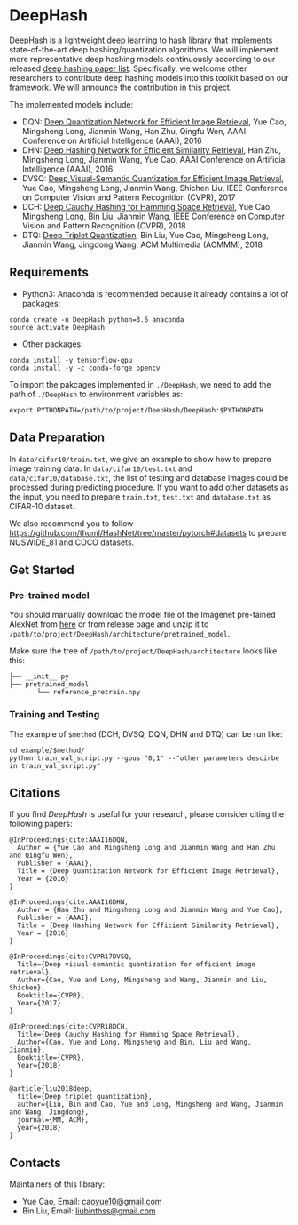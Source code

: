 # DeepHash

DeepHash is a lightweight deep learning to hash library that implements state-of-the-art deep hashing/quantization algorithms. We will implement more representative deep hashing models continuously according to our released [deep hashing paper list](https://github.com/caoyue10/DeepHashingBaselines). Specifically, we welcome other researchers to contribute deep hashing models into this toolkit based on our framework. We will announce the contribution in this project.

The implemented models include: 

* DQN: [Deep Quantization Network for Efficient Image Retrieval](http://yue-cao.me/doc/deep-quantization-networks-dqn-aaai16.pdf), Yue Cao, Mingsheng Long, Jianmin Wang, Han Zhu, Qingfu Wen, AAAI Conference on Artificial Intelligence (AAAI), 2016
* DHN: [Deep Hashing Network for Efficient Similarity Retrieval](http://ise.thss.tsinghua.edu.cn/~mlong/doc/deep-hashing-network-aaai16.pdf), Han Zhu, Mingsheng Long, Jianmin Wang, Yue Cao, AAAI Conference on Artificial Intelligence (AAAI), 2016
* DVSQ: [Deep Visual-Semantic Quantization for Efficient Image Retrieval](http://yue-cao.me/doc/deep-visual-semantic-quantization-cvpr17.pdf), Yue Cao, Mingsheng Long, Jianmin Wang, Shichen Liu, IEEE Conference on Computer Vision and Pattern Recognition (CVPR), 2017 
* DCH: [Deep Cauchy Hashing for Hamming Space Retrieval](http://ise.thss.tsinghua.edu.cn/~mlong/doc/deep-cauchy-hashing-cvpr18.pdf), Yue Cao, Mingsheng Long, Bin Liu, Jianmin Wang, IEEE Conference on Computer Vision and Pattern Recognition (CVPR), 2018
* DTQ: [Deep Triplet Quantization](ise.thss.tsinghua.edu.cn/~mlong/doc/deep-triplet-quantization-acmmm18.pdf), Bin Liu, Yue Cao, Mingsheng Long, Jianmin Wang, Jingdong Wang, ACM Multimedia (ACMMM), 2018


## Requirements

-  Python3: Anaconda is recommended because it already contains a lot of packages: 
```
conda create -n DeepHash python=3.6 anaconda
source activate DeepHash
```
-  Other packages: 
```
conda install -y tensorflow-gpu
conda install -y -c conda-forge opencv
```

To import the pakcages implemented in `./DeepHash`, we need to add the path of `./DeepHash` to environment variables as:

```shell
export PYTHONPATH=/path/to/project/DeepHash/DeepHash:$PYTHONPATH
```

## Data Preparation
In `data/cifar10/train.txt`, we give an example to show how to prepare image training data. In `data/cifar10/test.txt` and `data/cifar10/database.txt`, the list of testing and database images could be processed during predicting procedure. If you want to add other datasets as the input, you need to prepare `train.txt`, `test.txt` and `database.txt` as CIFAR-10 dataset.

We also recommend you to follow https://github.com/thuml/HashNet/tree/master/pytorch#datasets to prepare NUSWIDE_81 and COCO datasets.

## Get Started

### Pre-trained model

You should manually download the model file of the Imagenet pre-tained AlexNet from [here](https://github.com/thuml/DeepHash/releases/download/v0/reference_pretrain.npy.zip) or from release page and unzip it to `/path/to/project/DeepHash/architecture/pretrained_model`.

Make sure the tree of `/path/to/project/DeepHash/architecture` looks like this:

```
├── __init__.py
├── pretrained_model
       └── reference_pretrain.npy
```

### Training and Testing

The example of `$method` (DCH, DVSQ, DQN, DHN and DTQ) can be run like:

```shell
cd example/$method/
python train_val_script.py --gpus "0,1" --"other parameters descirbe in train_val_script.py"
```

## Citations
If you find *DeepHash* is useful for your research, please consider citing the following papers:

    @InProceedings{cite:AAAI16DQN,
      Author = {Yue Cao and Mingsheng Long and Jianmin Wang and Han Zhu and Qingfu Wen},
      Publisher = {AAAI},
      Title = {Deep Quantization Network for Efficient Image Retrieval},
      Year = {2016}
    }
    
    @InProceedings{cite:AAAI16DHN,
      Author = {Han Zhu and Mingsheng Long and Jianmin Wang and Yue Cao},
      Publisher = {AAAI},
      Title = {Deep Hashing Network for Efficient Similarity Retrieval},
      Year = {2016}
    }
    
    @InProceedings{cite:CVPR17DVSQ,
      Title={Deep visual-semantic quantization for efficient image retrieval},
      Author={Cao, Yue and Long, Mingsheng and Wang, Jianmin and Liu, Shichen},
      Booktitle={CVPR},
      Year={2017}
    }
    
    @InProceedings{cite:CVPR18DCH,
      Title={Deep Cauchy Hashing for Hamming Space Retrieval},
      Author={Cao, Yue and Long, Mingsheng and Bin, Liu and Wang, Jianmin},
      Booktitle={CVPR},
      Year={2018}
    }
    
    @article{liu2018deep,
      title={Deep triplet quantization},
      author={Liu, Bin and Cao, Yue and Long, Mingsheng and Wang, Jianmin and Wang, Jingdong},
      journal={MM, ACM},
      year={2018}
    }

## Contacts
Maintainers of  this library:
* Yue Cao, Email: caoyue10@gmail.com
* Bin Liu, Email: liubinthss@gmail.com
